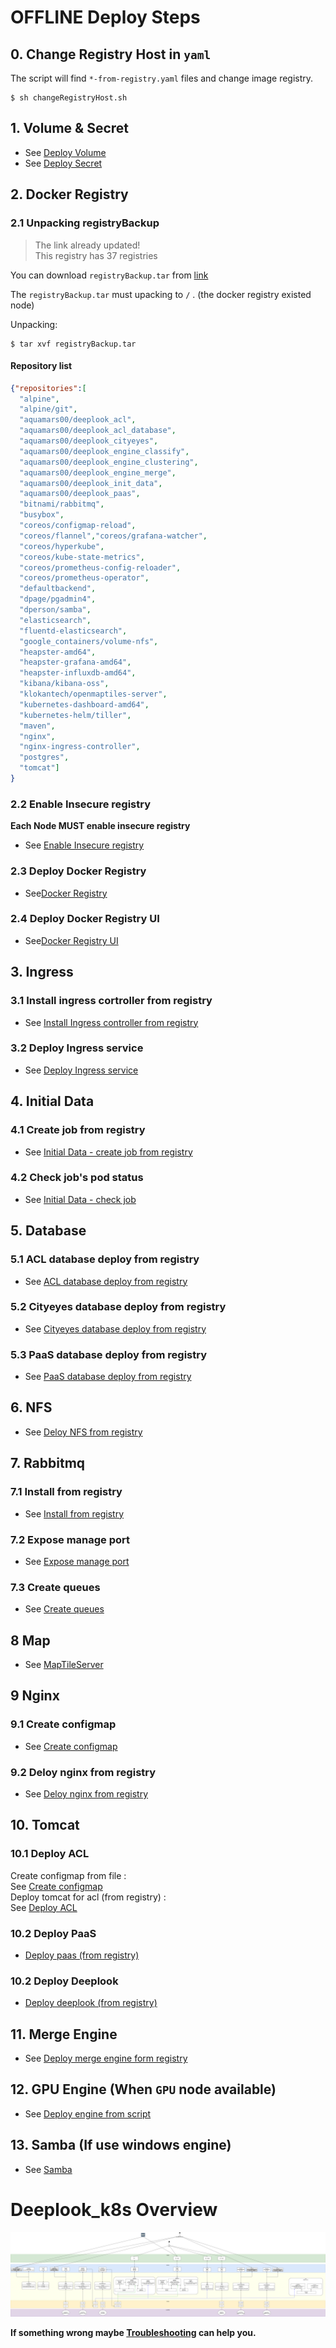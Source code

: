 # OFFLINE Deploy Steps

## 0. Change Registry Host in `yaml`

The script will find `*-from-registry.yaml` files and change image registry.

```shell
$ sh changeRegistryHost.sh
```

## 1. Volume & Secret
- See [Deploy Volume](./Volume#deploy-volume)
- See [Deploy Secret](./Secret#deploy-secret)

## 2. Docker Registry

### 2.1 Unpacking registryBackup
> The link already updated! \
> This registry has 37 registries 
> 
You can download `registryBackup.tar` from [link](https://mega.nz/#!AANVXKRI!-7C012UIWFvsu8YR2N8FZp5qGpIdGQXAqThO70IPfUI)
<!-- (https://mega.nz/#!9EFAwYKJ!WXacgqo5V6c0oGAld22WzQrrKybxQ62FbKCilEo3T3w) -->

The `registryBackup.tar` must upacking to `/` . (the docker registry existed node)

Unpacking:
```shell
$ tar xvf registryBackup.tar
```

#### Repository list

```json
{"repositories":[
  "alpine",
  "alpine/git",
  "aquamars00/deeplook_acl",
  "aquamars00/deeplook_acl_database",
  "aquamars00/deeplook_cityeyes",
  "aquamars00/deeplook_engine_classify",
  "aquamars00/deeplook_engine_clustering",
  "aquamars00/deeplook_engine_merge",
  "aquamars00/deeplook_init_data",
  "aquamars00/deeplook_paas",
  "bitnami/rabbitmq",
  "busybox",
  "coreos/configmap-reload",
  "coreos/flannel","coreos/grafana-watcher",
  "coreos/hyperkube",
  "coreos/kube-state-metrics",
  "coreos/prometheus-config-reloader",
  "coreos/prometheus-operator",
  "defaultbackend",
  "dpage/pgadmin4",
  "dperson/samba",
  "elasticsearch",
  "fluentd-elasticsearch",
  "google_containers/volume-nfs",
  "heapster-amd64",
  "heapster-grafana-amd64",
  "heapster-influxdb-amd64",
  "kibana/kibana-oss",
  "klokantech/openmaptiles-server",
  "kubernetes-dashboard-amd64",
  "kubernetes-helm/tiller",
  "maven",
  "nginx",
  "nginx-ingress-controller",
  "postgres",
  "tomcat"]
}
```

### 2.2 Enable Insecure registry
**Each Node MUST enable insecure registry**
- See [Enable Insecure registry](./DockerRegistry#enable-insecure-registry)

### 2.3 Deploy Docker Registry
- See[Docker Registry](./DockerRegistry#docker-registry)

### 2.4 Deploy Docker Registry UI
- See[Docker Registry UI](./DockerRegistry#docker-registry-ui)

## 3. Ingress

### 3.1  Install ingress cortroller from registry
- See [Install Ingress controller from registry](./Ingress/README.md#install-ingress-controller-from-registry)

### 3.2 Deploy Ingress service
- See [Deploy Ingress service](./Ingress#deploy-ingress-service-after-ingrss-controller-is-working)

## 4. Initial Data

### 4.1 Create job from registry
- See [Initial Data - create job from registry](./InitialData#create-job-from-registry)

### 4.2 Check job's pod status
- See [Initial Data - check job](./InitialData#check-job)

## 5. Database

### 5.1 ACL database deploy from registry
- See [ACL database deploy from registry](./Database#acl-database-deploy-from-registry)

### 5.2 Cityeyes database deploy from registry
- See [Cityeyes database deploy from registry](./Database#cityeyes-database-deploy-from-registry)

### 5.3 PaaS database deploy from registry
- See [PaaS database deploy from registry](./Database#paas-database-deploy-from-registry)

## 6. NFS

- See [Deloy NFS from registry](./NFS#deloy-nfs-from-registry)

## 7. Rabbitmq

### 7.1 Install from registry
- See [Install from registry](./rabbitmq#using-helm-install-from-registry)

### 7.2 Expose manage port
- See [Expose manage port](./rabbitmq#expose-manage-port)

### 7.3 Create queues
- See [Create queues](./rabbitmq#using-script-create-queues)

## 8 Map
- See [MapTileServer](./MapTileServer#deploy-from-registry)

## 9 Nginx

### 9.1 Create configmap 

- See [Create configmap](/nginx#1-create-configmaps-from-files)

### 9.2 Deloy nginx from registry

- See [Deloy nginx from registry](./nginx#deloy-nginx-from-registry)

## 10. Tomcat

### 10.1 Deploy ACL

Create configmap from file : \
See [Create configmap](./Tomcat#1-create-configmap-from-file) \
Deploy tomcat for acl (from registry) : \
See [Deploy ACL](./Tomcat#deploy-tomcat-for-acl-from-registry)

### 10.2 Deploy PaaS
- [Deploy paas (from registry)](./Tomcat/README.md#deploy-paas-from-registry)

### 10.2 Deploy Deeplook
- [Deploy deeplook (from registry)](./Tomcat/README.md#deploy-deeplook-from-deeplook_cityeyes-image-from-registry)

## 11. Merge Engine

- See [Deploy merge engine form registry](./Engine#deploy-merge-engine-form-registry)

## 12. GPU Engine (When `GPU` node available)

- See [Deploy engine from script](./gpuPod#deploy-engine-from-script)

## 13. Samba (If use windows engine)

- See [Samba](./Samba/README.md)

# Deeplook_k8s Overview

![alt text](/Images/Overview/Deeplook_k8s_overview.png "Deeplook_k8s_overview")

**If something wrong maybe [Troubleshooting](../Install/Troubleshooting.md) can help you.**